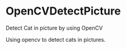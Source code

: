 # OpenCVDetectPicture
Detect Cat in picture by using OpenCV

Using opencv to detect cats in pictures.
